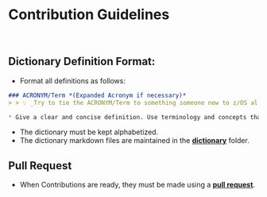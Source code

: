 # Contribution Guidelines

&nbsp;

## Dictionary Definition Format:
* Format all definitions as follows:
```markdown
### ACRONYM/Term *(Expanded Acronym if necessary)*
> > 💡 _Try to tie the ACRONYM/Term to something someone new to z/OS already knows to help demystify the concept._

* Give a clear and concise definition. Use terminology and concepts that someone who it new already might understand.
```
* The dictionary must be kept alphabetized.
* The dictionary markdown files are maintained in the **[dictionary](dictionary)** folder.

## Pull Request
* When Contributions are ready, they must be made using a **[pull request](../../pulls)**.